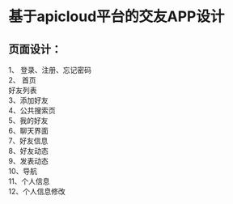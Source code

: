 # 基于apicloud平台的交友APP设计  
## 页面设计：  
1、 登录、注册、忘记密码  
2、 首页  
   好友列表  
3、添加好友  
4、公共搜索页  
5、我的好友  
6、聊天界面  
7、好友信息  
8、好友动态  
9、发表动态    
10、导航  
11、个人信息  
12、个人信息修改  
  
